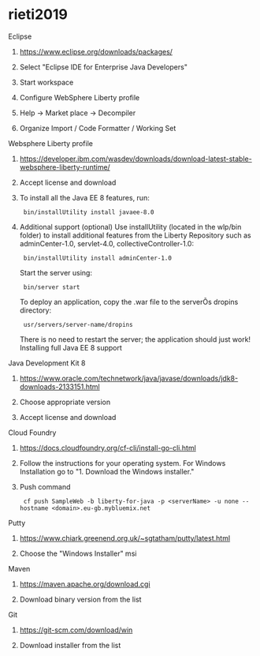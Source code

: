 # rieti2019

Eclipse

1. https://www.eclipse.org/downloads/packages/

2. Select "Eclipse IDE for Enterprise Java Developers"

3. Start workspace

4. Configure WebSphere Liberty profile

5. Help -> Market place -> Decompiler

6. Organize Import / Code Formatter / Working Set

Websphere Liberty profile

1. https://developer.ibm.com/wasdev/downloads/download-latest-stable-websphere-liberty-runtime/

2. Accept license and download

3. To install all the Java EE 8 features, run:

		bin/installUtility install javaee-8.0

4. Additional support (optional)
	Use installUtility (located in the wlp/bin folder) to install additional features from the Liberty Repository such as adminCenter-1.0, servlet-4.0, collectiveController-1.0:

		bin/installUtility install adminCenter-1.0

	Start the server using:

		bin/server start

	To deploy an application, copy the .war file to the serverÕs dropins directory:

		usr/servers/server-name/dropins

	There is no need to restart the server; the application should just work!
	Installing full Java EE 8 support


Java Development Kit 8

1. https://www.oracle.com/technetwork/java/javase/downloads/jdk8-downloads-2133151.html

2. Choose appropriate version

3. Accept license and download


Cloud Foundry

1. https://docs.cloudfoundry.org/cf-cli/install-go-cli.html

2. Follow the instructions for your operating system. For Windows Installation go to "1. Download the Windows installer."

3. Push command

		cf push SampleWeb -b liberty-for-java -p <serverName> -u none --hostname <domain>.eu-gb.mybluemix.net

Putty

1. https://www.chiark.greenend.org.uk/~sgtatham/putty/latest.html

2. Choose the "Windows Installer" msi


Maven

1. https://maven.apache.org/download.cgi

2. Download binary version from the list


Git

1. https://git-scm.com/download/win

2. Download installer from the list

